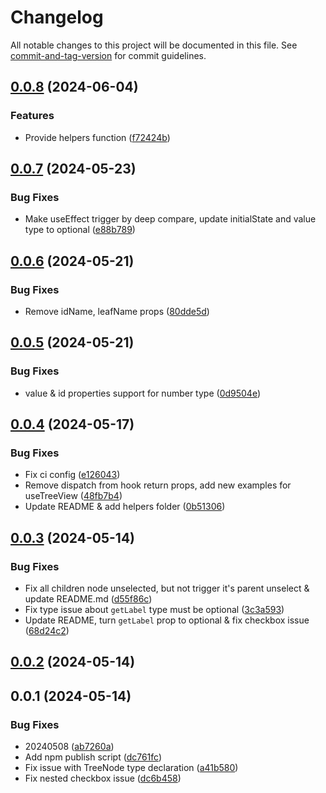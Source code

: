 # Changelog

All notable changes to this project will be documented in this file. See [commit-and-tag-version](https://github.com/absolute-version/commit-and-tag-version) for commit guidelines.

## [0.0.8](https://github.com/henry-wu-1130/react-tree/compare/v0.0.7...v0.0.8) (2024-06-04)


### Features

* Provide helpers function ([f72424b](https://github.com/henry-wu-1130/react-tree/commit/f72424b48f4518ee769626b4ad50e2db570210ac))

## [0.0.7](https://github.com/henry-wu-1130/react-tree/compare/v0.0.6...v0.0.7) (2024-05-23)


### Bug Fixes

* Make useEffect trigger by deep compare, update initialState and value type to optional ([e88b789](https://github.com/henry-wu-1130/react-tree/commit/e88b789e3835533007b0d54e6951889e6209be2b))

## [0.0.6](https://github.com/henry-wu-1130/react-tree/compare/v0.0.5...v0.0.6) (2024-05-21)


### Bug Fixes

* Remove idName, leafName props ([80dde5d](https://github.com/henry-wu-1130/react-tree/commit/80dde5df3334d77f9734d139d0f26e77d226c86f))

## [0.0.5](https://github.com/henry-wu-1130/react-tree/compare/v0.0.4...v0.0.5) (2024-05-21)


### Bug Fixes

* value & id properties support for number type ([0d9504e](https://github.com/henry-wu-1130/react-tree/commit/0d9504e99af6dd6ae549aebdc224244437613137))

## [0.0.4](https://github.com/henry-wu-1130/react-tree/compare/v0.0.3...v0.0.4) (2024-05-17)


### Bug Fixes

* Fix ci config ([e126043](https://github.com/henry-wu-1130/react-tree/commit/e126043805beb8e56efc126f980d292a88a89b27))
* Remove dispatch from hook return props, add new examples for useTreeView ([48fb7b4](https://github.com/henry-wu-1130/react-tree/commit/48fb7b42ea659bda364f017a456f1adf2e910d3f))
* Update README & add helpers folder ([0b51306](https://github.com/henry-wu-1130/react-tree/commit/0b51306398c51653e8522340ec69e99f67e675e4))

## [0.0.3](https://github.com/henry-wu-1130/react-tree/compare/v0.0.2...v0.0.3) (2024-05-14)


### Bug Fixes

* Fix all children node unselected, but not trigger it's parent unselect & update README.md ([d55f86c](https://github.com/henry-wu-1130/react-tree/commit/d55f86c33c5423bd4b9948012e31023f90794318))
* Fix type issue about `getLabel` type must be optional ([3c3a593](https://github.com/henry-wu-1130/react-tree/commit/3c3a593326a881e292f1454dca1a674f74b7707c))
* Update README, turn `getLabel` prop to optional & fix checkbox issue ([68d24c2](https://github.com/henry-wu-1130/react-tree/commit/68d24c26eed629d7a9e8fac474c5bdcad81cc03a))

## [0.0.2](https://github.com/henry-wu-1130/react-tree/compare/v0.0.1...v0.0.2) (2024-05-14)

## 0.0.1 (2024-05-14)


### Bug Fixes

* 20240508 ([ab7260a](https://github.com/henry-wu-1130/react-tree/commit/ab7260a5f26e2e2c530784d630434913e800c700))
* Add npm publish script ([dc761fc](https://github.com/henry-wu-1130/react-tree/commit/dc761fcce22a183e2967629e2cfae0be495b6881))
* Fix issue with TreeNode type declaration ([a41b580](https://github.com/henry-wu-1130/react-tree/commit/a41b5802985264695ad29a3ad9988303777825e2))
* Fix nested checkbox issue ([dc6b458](https://github.com/henry-wu-1130/react-tree/commit/dc6b458ec99a6fbc6987d1df7dafbcdc4518eb9c))
